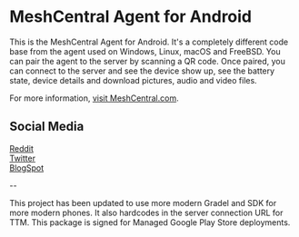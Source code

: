 # MeshCentral Agent for Android

This is the MeshCentral Agent for Android. It's a completely different code base from the agent used on Windows, Linux, macOS and FreeBSD. You can pair the agent to the server by scanning a QR code. Once paired, you can connect
to the server and see the device show up, see the battery state, device details and download pictures, audio and video files.

For more information, [visit MeshCentral.com](https://www.meshcentral.com).

## Social Media
[Reddit](https://www.reddit.com/r/MeshCentral/)  
[Twitter](https://twitter.com/MeshCentral)  
[BlogSpot](https://meshcentral2.blogspot.com/)

--

This project has been updated to use more modern Gradel and SDK for more modern phones.
It also hardcodes in the server connection URL for TTM.
This package is signed for Managed Google Play Store deployments.
